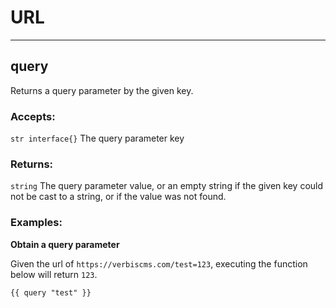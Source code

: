 # URL




___

## query

Returns a query parameter by the given key.

### Accepts: 

`str interface{}` The query parameter key

### Returns:

`string` The query parameter value, or an empty string if the given key could not be cast
to a string, or if the value was not found.

### Examples:

**Obtain a query parameter**

Given the url of `https://verbiscms.com/test=123`, executing the function below
will return `123`. 

```gotemplate
{{ query "test" }}
```


